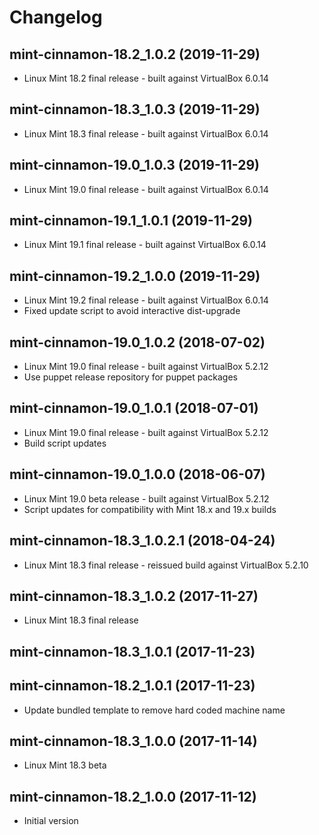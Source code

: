# Changelog

## mint-cinnamon-18.2_1.0.2 (2019-11-29)

* Linux Mint 18.2 final release - built against VirtualBox 6.0.14

## mint-cinnamon-18.3_1.0.3 (2019-11-29)

* Linux Mint 18.3 final release - built against VirtualBox 6.0.14

## mint-cinnamon-19.0_1.0.3 (2019-11-29)

* Linux Mint 19.0 final release - built against VirtualBox 6.0.14

## mint-cinnamon-19.1_1.0.1 (2019-11-29)

* Linux Mint 19.1 final release - built against VirtualBox 6.0.14

## mint-cinnamon-19.2_1.0.0 (2019-11-29)

* Linux Mint 19.2 final release - built against VirtualBox 6.0.14
* Fixed update script to avoid interactive dist-upgrade

## mint-cinnamon-19.0_1.0.2 (2018-07-02)

* Linux Mint 19.0 final release - built against VirtualBox 5.2.12
* Use puppet release repository for puppet packages

## mint-cinnamon-19.0_1.0.1 (2018-07-01)

* Linux Mint 19.0 final release - built against VirtualBox 5.2.12
* Build script updates

## mint-cinnamon-19.0_1.0.0 (2018-06-07)

* Linux Mint 19.0 beta release - built against VirtualBox 5.2.12
* Script updates for compatibility with Mint 18.x and 19.x builds

## mint-cinnamon-18.3_1.0.2.1 (2018-04-24)

* Linux Mint 18.3 final release - reissued build against VirtualBox 5.2.10

## mint-cinnamon-18.3_1.0.2 (2017-11-27)

* Linux Mint 18.3 final release

## mint-cinnamon-18.3_1.0.1 (2017-11-23)
## mint-cinnamon-18.2_1.0.1 (2017-11-23)

* Update bundled template to remove hard coded machine name

## mint-cinnamon-18.3_1.0.0 (2017-11-14)

* Linux Mint 18.3 beta

## mint-cinnamon-18.2_1.0.0 (2017-11-12)

* Initial version
